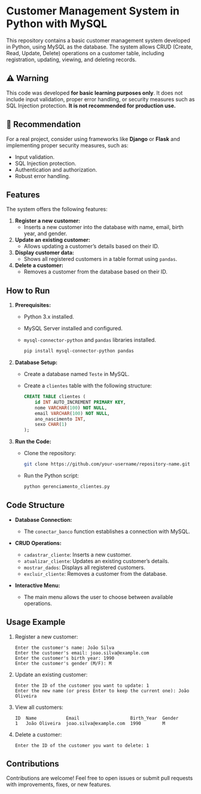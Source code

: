# Customer Management System in Python with MySQL  

This repository contains a basic customer management system developed in Python, using MySQL as the database. The system allows CRUD (Create, Read, Update, Delete) operations on a customer table, including registration, updating, viewing, and deleting records.  

## ⚠ Warning  
This code was developed **for basic learning purposes only**. It does not include input validation, proper error handling, or security measures such as SQL Injection protection. **It is not recommended for production use.**  

## 📌 Recommendation  
For a real project, consider using frameworks like **Django** or **Flask** and implementing proper security measures, such as:  
- Input validation.  
- SQL Injection protection.  
- Authentication and authorization.  
- Robust error handling.  

## Features  
The system offers the following features:  
1. **Register a new customer:**  
   - Inserts a new customer into the database with name, email, birth year, and gender.  
2. **Update an existing customer:**  
   - Allows updating a customer’s details based on their ID.  
3. **Display customer data:**  
   - Shows all registered customers in a table format using `pandas`.  
4. **Delete a customer:**  
   - Removes a customer from the database based on their ID.  

## How to Run  
1. **Prerequisites:**  
   - Python 3.x installed.  
   - MySQL Server installed and configured.  
   - `mysql-connector-python` and `pandas` libraries installed.  
     
     ```bash
     pip install mysql-connector-python pandas
     ```  
2. **Database Setup:**  
   - Create a database named `Teste` in MySQL.  
   - Create a `clientes` table with the following structure:  
     
     ```sql
     CREATE TABLE clientes (
         id INT AUTO_INCREMENT PRIMARY KEY,
         nome VARCHAR(100) NOT NULL,
         email VARCHAR(100) NOT NULL,
         ano_nascimento INT,
         sexo CHAR(1)
     );
     ```  
3. **Run the Code:**  
   - Clone the repository:  
     
     ```bash
     git clone https://github.com/your-username/repository-name.git
     ```  
   - Run the Python script:  
     
     ```bash
     python gerenciamento_clientes.py
     ```  

## Code Structure  
- **Database Connection:**  
  - The `conectar_banco` function establishes a connection with MySQL.  
    
- **CRUD Operations:**  
  - `cadastrar_cliente`: Inserts a new customer.  
  - `atualizar_cliente`: Updates an existing customer’s details.  
  - `mostrar_dados`: Displays all registered customers.  
  - `excluir_cliente`: Removes a customer from the database.  
    
- **Interactive Menu:**  
  - The main menu allows the user to choose between available operations.  

## Usage Example  
1. Register a new customer:  
   
   ```
   Enter the customer's name: João Silva
   Enter the customer's email: joao.silva@example.com
   Enter the customer's birth year: 1990
   Enter the customer's gender (M/F): M
   ```  
   
3. Update an existing customer:  
   
   ```
   Enter the ID of the customer you want to update: 1
   Enter the new name (or press Enter to keep the current one): João Oliveira
   ```  
   
5. View all customers:  
   
   ```
   ID  Name           Email                   Birth_Year  Gender
   1   João Oliveira  joao.silva@example.com  1990        M
   ```  
   
7. Delete a customer:  
   
   ```
   Enter the ID of the customer you want to delete: 1
   ```  

## Contributions  
Contributions are welcome! Feel free to open issues or submit pull requests with improvements, fixes, or new features.  
